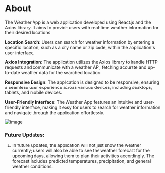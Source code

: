 # About

The Weather App is a web application developed using React.js and the Axios library. It aims to provide users with real-time weather information for their desired locations

**Location Search**: Users can search for weather information by entering a specific location, such as a city name or zip code, within the application's user interface.

**Axios Integration**: The application utilizes the Axios library to handle HTTP requests and communicate with a weather API, fetching accurate and up-to-date weather data for the searched location

**Responsive Design**: The application is designed to be responsive, ensuring a seamless user experience across various devices, including desktops, tablets, and mobile devices.

**User-Friendly Interface**: The Weather App features an intuitive and user-friendly interface, making it easy for users to search for weather information and navigate through the application effortlessly.




![image](https://user-images.githubusercontent.com/91217295/162779300-5e264776-db19-4555-a152-a856c03fedfa.png)


### Future Updates:

1) In future updates, the application will not just show the weather currently; users will also be able to see the weather forecast for the upcoming days, allowing them to plan their activities accordingly. The forecast includes predicted temperatures, precipitation, and general weather conditions.
